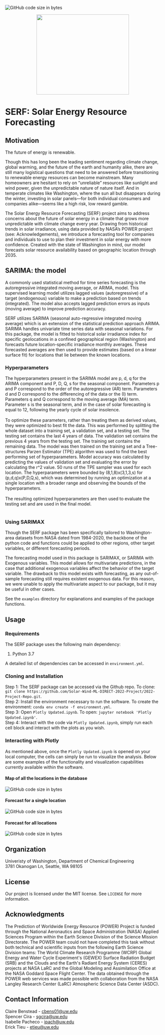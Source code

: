 ![GitHub code size in bytes](https://img.shields.io/github/languages/code-size/Solar-Wind-ML-DIRECT-2022-Project/2022-Project-Repo)
<p align="center">
  <img width="300" height="260" src="https://github.com/Solar-Wind-ML-DIRECT-2022-Project/2022-Project-Repo/blob/main/serf/serf%20logo.png">
</p>

# SERF: Solar Energy Resource Forecasting 

## Motivation
The future of energy is renewable.

Though this has long been the leading sentiment regarding climate change, global warming, and the future of the earth and humanity alike, there are still many logistical questions that need to be answered before transitioning to renewable energy resources can become mainstream. Many homeowners are hesitant to rely on “unreliable” resources like sunlight and wind power, given the unpredictable nature of nature itself. And in temperate climates like Washington, where the sun all but disappears during the winter, investing in solar panels—for both individual consumers and companies alike—seems like a high risk, low reward gamble.

The Solar Energy Resource Forecasting (SERF) project aims to address concerns about the future of solar energy in a climate that grows more unpredictable with climate change every year. Drawing from historical trends in solar irradiance, using data provided by NASA’s POWER project (see: Acknowledgements), we introduce a forecasting tool for companies and individuals to use to plan their investment in solar energy with more confidence. Created with the state of Washington in mind, our model forecasts solar resource availability based on geographic location through 2035. 


## SARIMA: the model
A commonly used statistical method for time series forecasting is the autoregressive integrated moving average, or ARIMA, model. This supervised learning model utilizes lagged values (autoregressive) of a target (endogenous) variable to make a prediction based on trends (integrated). The model also accepts lagged prediction errors as inputs (moving average) to improve prediction accuracy.

SERF utilizes SARIMA (seasonal auto-regressive integrated moving average) which is an extension of the statistical prediction approach ARIMA. SARIMA handles univariate time series data with seasonal variations. For this package, the model is fitted to historical solar irradiance index for specific geolocations in a confined geographical region (Washington) and forecasts future location-specific irradiance monthly averages. These forecasted averages are then used to provide estimates (based on a linear surface fit) for locations that lie between the known locations.

### Hyperparameters
The hyperparameters present in the SARIMA model are p, d, q for the ARIMA component and P, D, Q, s for the seasonal component. Parameters p and P correspond to the order of the autoregressive (AR) term. Parameters d and D correspond to the differencing of the data or the (I) term. Parameters q and Q correspond to the moving average (MA) term. Parameter s is the seasonal term, and in the case of solar forecasting is equal to 12, following the yearly cycle of solar insolence.<br><br>
To optimize these parameters, rather than treating them as derived values, they were optimized to best fit the data. This was performed by splitting the whole dataset into a training set, a validation set, and a testing set. The testing set contains the last 4 years of data. The validation set contains the previous 4 years from the testing set. The training set contains the remaining data. The model was then trained on the training set and a Tree-structures Parzen Estimator (TPE) algorithm was used to find the best performing set of hyperparameters. Model accuracy was calculated by predicting the values of validation set and evaluating the error by calculating the r^2 value. 50 runs of the TPE sampler was used for each location. The hyperparameters were bounded by (8,1,8)x(3,1,3,s) for (p,d,q)x(P,D,Q,s), which was determined by running an optimization at a single location with a broader range and observing the bounds of the hyperparameters.<br><br>
The resulting optimized hyperparameters are then used to evaluate the testing set and are used in the final model.<br><br>  

### Using SARIMAX

Though the SERF package has been specifically tailored to Washington-area datasets from NASA dated from 1984-2020, the backbone of the python code and functions could be applied to other regions, other target variables, or different forecasting periods. 

The forecasting model used in this package is SARIMAX, or SARIMA with Exogenous variables. This model allows for multivariate predictions, in the case that additional exogenous variables affect the behavior of the target variable. The drawback to this model exists with forecasting, as any out-of-sample forecasting still requires existent exogenous data. For this reason, we were unable to apply the multivariate aspect to our package, but it may be useful in other cases. 

See the ``examples`` directory for explanations and examples of the package functions.

## Usage

### Requirements

The SERF package uses the following main dependency:

1. Python 3.7

A detailed list of dependencies can be accessed in ``environment.yml``. 

### Cloning and Installation

Step 1: The SERF package can be accessed via the Github repo. To clone: ``git clone https://github.com/Solar-Wind-ML-DIRECT-2022-Project/2022-Project-Repo.git``. <br>
Step 2: Install the environment necessary to run the software. To create the environment: ``conda env create -f environment.yml``. <br>
Step 3: Open ``Plotly Updated.ipynb``. To open: ``jupyter notebook 'Plotly Updated.ipynb'``. <br>
Step 4: Interact with the code via ``Plotly Updated.ipynb``, simply run each cell block and interact with the plots as you wish.

### Interacting with Plotly
As mentioned above, once the ``Plotly Updated.ipynb`` is opened on your local computer, the cells can simply be run to visualize the analysis. Below are some examples of the functionality and visualization capabilities currently available within the software.

#### Map of all the locations in the database
![GitHub code size in bytes](https://github.com/Solar-Wind-ML-DIRECT-2022-Project/2022-Project-Repo/blob/main/serf/Map.png)
<p align="center">
  

#### Forecast for a single location
![GitHub code size in bytes](https://github.com/Solar-Wind-ML-DIRECT-2022-Project/2022-Project-Repo/blob/main/serf/example%20plots/Kennewick%20yearly%20avg%20line%20plot.png)
<p align="center">


#### Forecast for all locations
![GitHub code size in bytes](https://github.com/Solar-Wind-ML-DIRECT-2022-Project/2022-Project-Repo/blob/main/serf/example%20plots/All%20locations%20yearly%20avg%20line%20plot.png)
<p align="center">


## Organization
Univeristy of Washington, Department of Chemical Engineering <br>
3781 Okanogan Ln, Seattle, WA 98105


## License 
Our project is licensed under the MIT license. See ``LICENSE`` for more information.


## Acknowledgments
The Prediction of Worldwide Energy Resource (POWER) Project is funded through the National Aeronautics and Space Administration (NASA) Applied Sciences Program within the Earth Science Division of the Science Mission Directorate. The POWER team could not have completed this task without both technical and scientific inputs from the following Earth Science Division teams: The World Climate Research Programme (WCRP) Global Energy and Water Cycle Experiment's (GEWEX) Surface Radiation Budget (SRB) and the Clouds and the Earth's Radiant Energy System (CERES) projects at NASA LaRC and the Global Modeling and Assimilation Office at the NASA Goddard Space Flight Center. The data obtained through the POWER web services was made possible with collaboration from the NASA Langley Research Center (LaRC) Atmospheric Science Data Center (ASDC).


## Contact Information
Claire Benstead - cbens01@uw.edu    <br>
Spencer Cira - sgcira@uw.edu  <br>
Isabelle Pacheco - ipach@uw.edu   <br>
Erick Tieu - etieu@uw.edu    <br>


